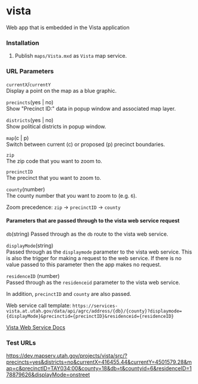 # vista
Web app that is embedded in the Vista application

### Installation
1. Publish `maps/Vista.mxd` as `Vista` map service.

### URL Parameters
`currentX`/`currentY`  
Display a point on the map as a blue graphic.

`precincts`(yes | no)  
Show "Precinct ID:" data in popup window and associated map layer.

`districts`(yes | no)  
Show political districts in popup window.

`map`(c | p)  
Switch between current (c) or proposed (p) precinct boundaries.

`zip`  
The zip code that you want to zoom to.

`precinctID`  
The precinct that you want to zoom to.

`county`(number)  
The county number that you want to zoom to (e.g. `6`).

Zoom precedence: `zip` -> `precinctID` -> `county`

#### Parameters that are passed through to the vista web service request
`db`(string)
Passed through as the `db` route to the vista web service.

`displayMode`(string)  
Passed through as the `displaymode` parameter to the vista web service. This is also the trigger for making a request to the web service. If there is no value passed to this parameter then the app makes no request.

`residenceID` (number)  
Passed through as the `residenceid` parameter to the vista web service.

In addition, `precinctID` and `county` are also passed.

Web service call template: `https://services-vista.at.utah.gov/data/api/agrc/address/{db}/{county}?displaymode={displayMode}&precinctid={precinctID}&residenceid={residenceID}`

[Vista Web Service Docs](https://docs.google.com/a/utah.gov/spreadsheets/d/1tkfhs0sc_km3AK8cEdGar7_8oUWX1DAvxytNfmfRTLY/edit?usp=sharing)

### Test URLs
https://dev.mapserv.utah.gov/projects/vista/src/?precincts=yes&districts=no&currentX=416455.44&currentY=4501579.28&map=c&precinctID=TAY034:00&county=18&db=t&countyid=6&residenceID=178879626&displayMode=onstreet

